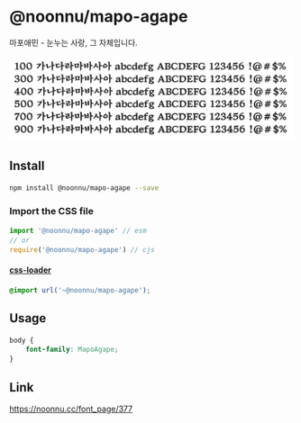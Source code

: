 # @noonnu/mapo-agape

마포애민 - 눈누는 사랑, 그 자체입니다.

![example](./example.png)

## Install

```bash
npm install @noonnu/mapo-agape --save
```

### Import the CSS file

```js
import '@noonnu/mapo-agape' // esm
// or
require('@noonnu/mapo-agape') // cjs
```

#### [css-loader](https://github.com/webpack-contrib/css-loader)

```css
@import url('~@noonnu/mapo-agape');
```

## Usage

```css
body {
    font-family: MapoAgape;
}
```

## Link

https://noonnu.cc/font_page/377
